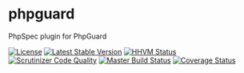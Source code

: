 # phpguard

PhpSpec plugin for PhpGuard

[![License](https://poser.pugx.org/phpguard/plugin-phpspec/license.png)](https://packagist.org/packages/phpguard/plugin-phpspec)
[![Latest Stable Version](https://poser.pugx.org/phpguard/plugin-phpspec/v/stable.png)](https://packagist.org/packages/phpguard/plugin-phpspec)
[![HHVM Status](http://hhvm.h4cc.de/badge/phpguard/plugin-phpspec.png)](http://hhvm.h4cc.de/package/phpguard/plugin-phpspec)
[![Scrutinizer Code Quality](https://scrutinizer-ci.com/g/phpguard/plugin-phpspec/badges/quality-score.png?b=master)](https://scrutinizer-ci.com/g/phpguard/plugin-phpspec/?branch=master)
[![Master Build Status](https://secure.travis-ci.org/phpguard/plugin-phpspec.png?branch=master)](http://travis-ci.org/phpguard/plugin-phpspec)
[![Coverage Status](https://coveralls.io/repos/phpguard/plugin-phpspec/badge.png?branch=master)](https://coveralls.io/r/phpguard/plugin-phpspec?branch=master)

